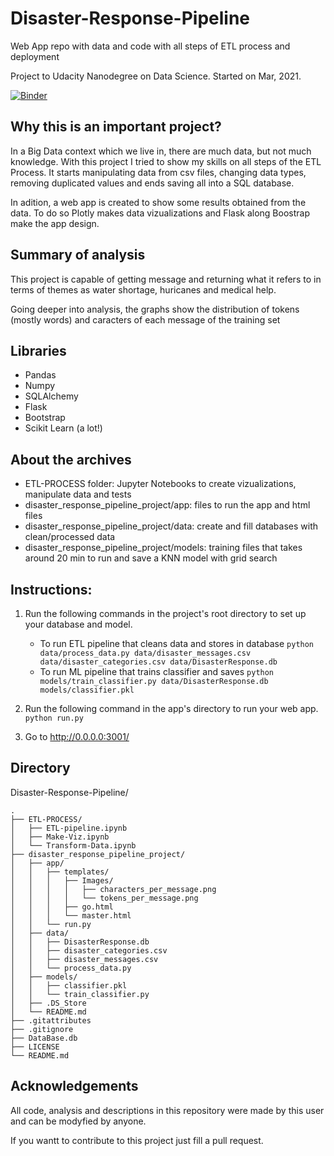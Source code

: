 # Disaster-Response-Pipeline
Web App repo with data and code with all steps of ETL process and deployment

Project to Udacity Nanodegree on Data Science. 
Started on Mar, 2021.


[![Binder](https://mybinder.org/badge_logo.svg)](https://mybinder.org/v2/gh/guilistocco/Disaster-Response-Pipeline/master)

 
 
## Why this is an important project?
In a Big Data context which we live in, there are much data, but not much knowledge. With this project I tried to show my skills on all steps of the ETL Process. It starts manipulating data from csv files, changing data types, removing duplicated values and ends saving all into a SQL database.

In adition, a web app is created to show some results obtained from the data. To do so Plotly makes data vizualizations and Flask along Boostrap make the app design.


## Summary of analysis
This project is capable of getting message and returning what it refers to in terms of themes as water shortage, huricanes and medical help.

Going deeper into analysis, the graphs show the distribution of tokens (mostly words) and caracters of each message of the training set 


## Libraries
* Pandas
* Numpy
* SQLAlchemy
* Flask
* Bootstrap
* Scikit Learn (a lot!)


## About the archives

* ETL-PROCESS folder: Jupyter Notebooks to create vizualizations, manipulate data and tests
* disaster_response_pipeline_project/app: files to run the app and html files
* disaster_response_pipeline_project/data: create and fill databases with clean/processed data
* disaster_response_pipeline_project/models: training files that takes around 20 min to run and save a KNN model with grid search


## Instructions:
1. Run the following commands in the project's root directory to set up your database and model.

    - To run ETL pipeline that cleans data and stores in database
        `python data/process_data.py data/disaster_messages.csv data/disaster_categories.csv data/DisasterResponse.db`
    - To run ML pipeline that trains classifier and saves
        `python models/train_classifier.py data/DisasterResponse.db models/classifier.pkl`

2. Run the following command in the app's directory to run your web app.
    `python run.py`

3. Go to http://0.0.0.0:3001/


## Directory


Disaster-Response-Pipeline/
```
.
├── ETL-PROCESS/
│   ├── ETL-pipeline.ipynb
│   ├── Make-Viz.ipynb
│   └── Transform-Data.ipynb
├── disaster_response_pipeline_project/
│   ├── app/
│   │   ├── templates/
│   │   │   ├── Images/
│   │   │   │   ├── characters_per_message.png
│   │   │   │   └── tokens_per_message.png
│   │   │   ├── go.html
│   │   │   └── master.html
│   │   └── run.py
│   ├── data/
│   │   ├── DisasterResponse.db
│   │   ├── disaster_categories.csv
│   │   ├── disaster_messages.csv
│   │   └── process_data.py
│   ├── models/
│   │   ├── classifier.pkl
│   │   └── train_classifier.py
│   ├── .DS_Store
│   └── README.md
├── .gitattributes
├── .gitignore
├── DataBase.db
├── LICENSE
└── README.md
```

## Acknowledgements

All code, analysis and descriptions in this repository were made by this user and can be modyfied by anyone.


If you wantt to contribute to this project just fill a pull request.
